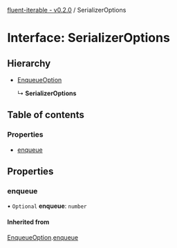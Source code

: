 [fluent-iterable - v0.2.0](../README.md) / SerializerOptions

# Interface: SerializerOptions

## Hierarchy

- [EnqueueOption](enqueueoption.md)

  ↳ **SerializerOptions**

## Table of contents

### Properties

- [enqueue](serializeroptions.md#enqueue)

## Properties

### enqueue

• `Optional` **enqueue**: `number`

#### Inherited from

[EnqueueOption](enqueueoption.md).[enqueue](enqueueoption.md#enqueue)
